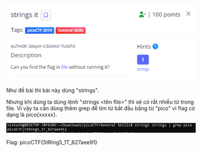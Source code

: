 ![Alt text](image.png)

Như đề bài thì bài này dùng "strings".

Nhưng khi dùng ta dùng lệnh "strings <tên file>" thì sẽ có rất nhiều từ trong file. Vì vậy ta cần dùng thêm grep để tìm từ bắt đầu bằng từ "pico" vì flag có dạng là pico{xxxxx}.

![Alt text](image-1.png)

Flag: picoCTF{5tRIng5_1T_827aee91} 